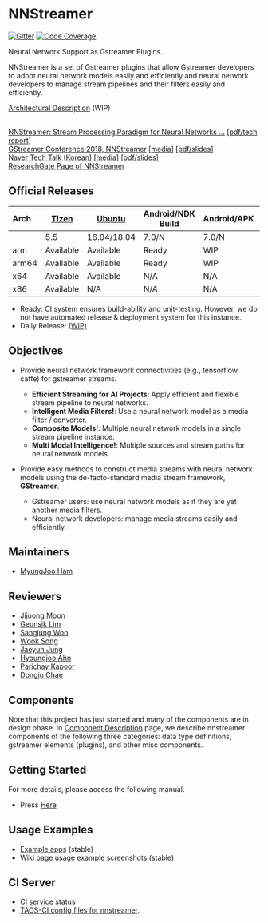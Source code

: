 # NNStreamer

[![Gitter][gitter-image]][gitter-url] [![Code Coverage](http://nnsuite.mooo.com/nnstreamer/ci/badge/codecoverage.svg)](http://nnsuite.mooo.com/nnstreamer/ci/gcov_html/index.html)

Neural Network Support as Gstreamer Plugins.

NNStreamer is a set of Gstreamer plugins that allow
Gstreamer developers to adopt neural network models easily and efficiently and
neural network developers to manage stream pipelines and their filters easily and efficiently.

[Architectural Description](https://github.com/nnsuite/nnstreamer/wiki/Architectural-Description) (WIP)<br /> <br />

[NNStreamer: Stream Processing Paradigm for Neural Networks ...](https://arxiv.org/abs/1901.04985) [[pdf/tech report](https://arxiv.org/pdf/1901.04985)]<br />
[GStreamer Conference 2018, NNStreamer](https://gstreamer.freedesktop.org/conference/2018/talks-and-speakers.html#nnstreamer-neural-networks-as-filters) [[media](https://github.com/nnsuite/nnstreamer/wiki/Gstreamer-Conference-2018-Presentation-Video)] [[pdf/slides](https://github.com/nnsuite/nnstreamer/wiki/slides/2018_GSTCON_Ham_181026.pdf)]<br />
[Naver Tech Talk (Korean)](https://www.facebook.com/naverengineering/posts/2255360384531425) [[media](https://youtu.be/XvXxcnbRjgU)] [[pdf/slides](https://www.slideshare.net/NaverEngineering/nnstreamer-stream-pipeline-for-arbitrary-neural-networks)]<br />
[ResearchGate Page of NNStreamer](https://www.researchgate.net/project/Neural-Network-Streamer-nnstreamer)


## Official Releases

| Arch   | [Tizen](http://download.tizen.org/live/devel%3A/AIC%3A/Tizen%3A/5.0%3A/nnsuite/standard/) | [Ubuntu](https://launchpad.net/~nnstreamer/+archive/ubuntu/ppa) | Android/NDK Build | Android/APK | Yocto |
| :-- | -- | -- | -- | -- | -- |
|     | 5.5 | 16.04/18.04 | 7.0/N | 7.0/N | TBD |
| arm | Available  | Available  | Ready | WIP | WIP |
| arm64 | Available  | Available  | Ready | WIP | Planned |
| x64 | Available  | Available  | N/A  | N/A  | N/A |
| x86 | Available  | N/A  | N/A  | N/A  | N/A |

- Ready: CI system ensures build-ability and unit-testing. However, we do not have automated release & deployment system for this instance.
- Daily Release: [(WIP)](https://github.com/nnsuite/TAOS-CI/issues/452)



## Objectives

- Provide neural network framework connectivities (e.g., tensorflow, caffe) for gstreamer streams.
  - **Efficient Streaming for AI Projects**: Apply efficient and flexible stream pipeline to neural networks.
  - **Intelligent Media Filters!**: Use a neural network model as a media filter / converter.
  - **Composite Models!**: Multiple neural network models in a single stream pipeline instance.
  - **Multi Modal Intelligence!**: Multiple sources and stream paths for neural network models.

- Provide easy methods to construct media streams with neural network models using the de-facto-standard media stream framework, **GStreamer**.
  - Gstreamer users: use neural network models as if they are yet another media filters.
  - Neural network developers: manage media streams easily and efficiently.

## Maintainers
* [MyungJoo Ham](https://github.com/myungjoo/)

## Reviewers
* [Jijoong Moon](https://github.com/jijoongmoon)
* [Geunsik Lim](https://github.com/leemgs)
* [Sangjung Woo](https://github.com/again4you)
* [Wook Song](https://github.com/wooksong)
* [Jaeyun Jung](https://github.com/jaeyun-jung)
* [Hyoungjoo Ahn](https://github.com/helloahn)
* [Parichay Kapoor](https://github.com/kparichay)
* [Dongju Chae](https://github.com/dongju-chae)

## Components

Note that this project has just started and many of the components are in design phase.
In [Component Description](Documentation/component-description.md) page, we describe nnstreamer components of the following three categories: data type definitions, gstreamer elements (plugins), and other misc components.

## Getting Started
For more details, please access the following manual.
* Press [Here](Documentation/getting-started.md)

## Usage Examples
- [Example apps](https://github.com/nnsuite/nnstreamer-example) (stable)
- Wiki page [usage example screenshots](https://github.com/nnsuite/nnstreamer/wiki/usage-examples-screenshots) (stable)

## CI Server

- [CI service status](http://nnsuite.mooo.com/)
- [TAOS-CI config files for nnstreamer](.TAOS-CI).


[gitter-url]: https://gitter.im/nnstreamer/Lobby
[gitter-image]: http://img.shields.io/badge/+%20GITTER-JOIN%20CHAT%20%E2%86%92-1DCE73.svg?style=flat-square

